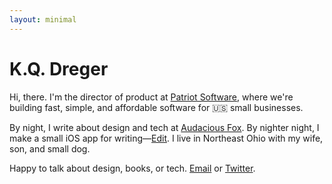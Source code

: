 ```yaml
---
layout: minimal
---
```



<!-- <img src="https://audaciousfox.net/kq.jpg" alt="photo of kyle quinn dreger" /> -->

<h1>K.Q. Dreger</h1>

<p>Hi, there. I'm the director of product at <a href="https://patriotsoftware.com/">Patriot Software</a>, where we're building fast, simple, and affordable software for 🇺🇸 small businesses.  

<p>By night, I write about design and tech at <a href="https://audaciousfox.net/">Audacious Fox</a>. By nighter night, I make a small iOS app for writing—<a href="https://audaciousfox.net/projects/edit">Edit</a>. I live in Northeast Ohio with my wife, son, and small dog.</p>

<p>Happy to talk about design, books, or tech. <a href="https://audaciousfox.net/masthead">Email</a> or <a href="https://twitter.com/dreger">Twitter</a>.</p>
